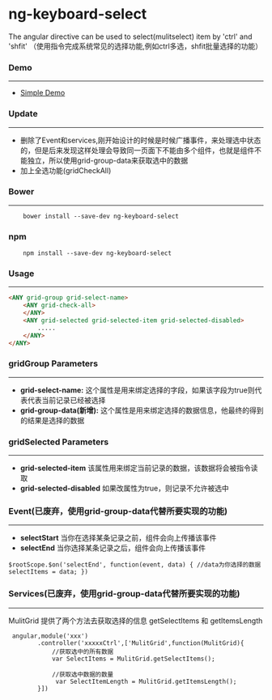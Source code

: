 # ng-keyboard-select
The angular directive can be used to select(mulitselect) item  by 'ctrl' and 'shfit' （使用指令完成系统常见的选择功能,例如ctrl多选，shfit批量选择的功能）

### Demo
________ 
* [Simple Demo](http://codepen.io/SzHeJason/pen/mENBoo?editors=1010)

### Update
--------
* 删除了Event和services,刚开始设计的时候是时候广播事件，来处理选中状态的，但是后来发现这样处理会导致同一页面下不能由多个组件，也就是组件不能独立，所以使用grid-group-data来获取选中的数据
* 加上全选功能(gridCheckAll)

### Bower
--------
```
    bower install --save-dev ng-keyboard-select
```

### npm
```
    npm install --save-dev ng-keyboard-select
```

### Usage
-------
```html
<ANY grid-group grid-select-name>
    <ANY grid-check-all>
    </ANY>
    <ANY grid-selected grid-selected-item grid-selected-disabled>
        .....
    </ANY>
</ANY>
```

### gridGroup Parameters
--------
* **grid-select-name:** 这个属性是用来绑定选择的字段，如果该字段为true则代表代表当前记录已经被选择
* **grid-group-data(新增):** 这个属性是用来绑定选择的数据信息，他最终的得到的结果是选择的数据


### gridSelected Parameters
-------
* **grid-selected-item** 该属性用来绑定当前记录的数据，该数据将会被指令读取
* **grid-selected-disabled** 如果改属性为true，则记录不允许被选中


### Event(已废弃，使用grid-group-data代替所要实现的功能)
-----

* **selectStart** 当你在选择某条记录之前，组件会向上传播该事件
* **selectEnd** 当你选择某条记录之后，组件会向上传播该事件  
```
$rootScope.$on('selectEnd', function(event, data) { //data为你选择的数据 selectItems = data; }) 
```

### Services(已废弃，使用grid-group-data代替所要实现的功能)
------
MulitGrid 提供了两个方法去获取选择的信息 getSelectItems 和 getItemsLength
```
 angular,module('xxx')
        .controller('xxxxxCtrl',['MulitGrid',function(MulitGrid){
            //获取选中的所有数据
            var SelectItems = MulitGrid.getSelectItems();

            //获取选中数据的数量
             var SelectItemLength = MulitGrid.getItemsLength();
        }])
```


